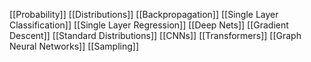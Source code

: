 [[Probability]]
[[Distributions]]
[[Backpropagation]]
[[Single Layer Classification]]
[[Single Layer Regression]]
[[Deep Nets]]
[[Gradient Descent]]
[[Standard Distributions]]
[[CNNs]]
[[Transformers]]
[[Graph Neural Networks]]
[[Sampling]]
